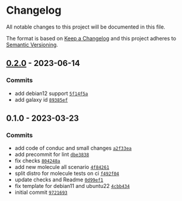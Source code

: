 # Changelog

All notable changes to this project will be documented in this file.

The format is based on [Keep a Changelog](https://keepachangelog.com/en/1.0.0/)
and this project adheres to [Semantic Versioning](https://semver.org/spec/v2.0.0.html).

## [0.2.0](https://github.com/lotusnoir/ansible-system_sudoers/compare/0.1.0...0.2.0) - 2023-06-14

### Commits

- add debian12 support [`5f14f5a`](https://github.com/lotusnoir/ansible-system_sudoers/commit/5f14f5a6b6decd2ed120a42d1263b2cfacc931e0)
- add galaxy id [`89385ef`](https://github.com/lotusnoir/ansible-system_sudoers/commit/89385ef15831d9d00d70af535c4fbe59779f684e)

## 0.1.0 - 2023-03-23

### Commits

- add code of conduc and small changes [`a2f33ea`](https://github.com/lotusnoir/ansible-system_sudoers/commit/a2f33ea918f08381b2643c164d339939ed61e2e9)
- add precommit for lint [`dbe3838`](https://github.com/lotusnoir/ansible-system_sudoers/commit/dbe38388afc7e025e6737ee6b68a89667eb16856)
- fix checks [`804248a`](https://github.com/lotusnoir/ansible-system_sudoers/commit/804248a33d9475a8641ae78effbac0397c5aeaec)
- add new molecule all scenario [`4f84261`](https://github.com/lotusnoir/ansible-system_sudoers/commit/4f84261773ed2c375461214f81dbf14b785212e9)
- split distro for molecule tests on ci [`f492f04`](https://github.com/lotusnoir/ansible-system_sudoers/commit/f492f045e4b0c4fe8aaefb858b15a144f787430f)
- update checks and Readme [`0d99ef1`](https://github.com/lotusnoir/ansible-system_sudoers/commit/0d99ef1cbce2e371e6b5402943a141056301e164)
- fix template for debian11 and ubuntu22 [`4cbb434`](https://github.com/lotusnoir/ansible-system_sudoers/commit/4cbb434437038fef7c06d0938d3138f689eb4271)
- initial commit [`9721693`](https://github.com/lotusnoir/ansible-system_sudoers/commit/972169350e7cb01ea8f460ea5f3ea72a4d1772a4)
